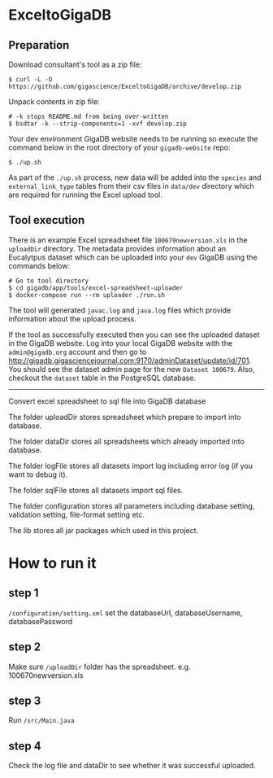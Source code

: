 # ExceltoGigaDB

## Preparation

Download consultant's tool as a zip file:
```
$ curl -L -O https://github.com/gigascience/ExceltoGigaDB/archive/develop.zip
```

Unpack contents in zip file:
```
# -k stops README.md from being over-written
$ bsdtar -k --strip-components=1 -xvf develop.zip
```

Your dev environment GigaDB website needs to be running so execute the command
below in the root directory of your `gigadb-website` repo:
```
$ ./up.sh
```
As part of the `./up.sh` process, new data will be added into the `species` and
`external_link_type` tables from their csv files in `data/dev` directory which 
are required  for running the Excel upload tool.

## Tool execution

There is an example Excel spreadsheet file `100679newversion.xls` in the 
`uploadDir` directory. The metadata provides information about an Eucalytpus 
dataset which can be uploaded into your `dev` GigaDB using the commands below:
```
# Go to tool directory
$ cd gigadb/app/tools/excel-spreadsheet-uploader
$ docker-compose run --rm uploader ./run.sh
```

The tool will generated `javac.log` and `java.log` files which provide 
information about the upload process.

If the tool as successfully executed then you can see the uploaded dataset in 
the GigaDB website. Log into your local GigaDB website with the 
`admin@gigadb.org` account and then go to http://gigadb.gigasciencejournal.com:9170/adminDataset/update/id/701. You should see the dataset admin page for
the new `Dataset 100679`. Also, checkout the `dataset` table in the PostgreSQL
database.

---

Convert excel spreadsheet to sql file into GigaDB database

The folder uploadDir stores spreadsheet which prepare to import into database.

The folder dataDir stores all spreadsheets which already imported into database.

The folder logFile stores all datasets import log including error log (if you want to debug it).

The folder sqlFile stores all datasets import sql files.

The folder configuration stores all parameters including database setting, validation setting, file-format setting etc.

The lib stores all jar packages which used in this project. 

# How to run it

## step 1

`/configuration/setting.xml` set the databaseUrl, databaseUsername, databasePassword

## step 2

Make sure `/uploadDir` folder has the spreadsheet. e.g. 100670newversion.xls

## step 3

Run `/src/Main.java`

## step 4

Check the log file and dataDir to see whether it was successful uploaded.




